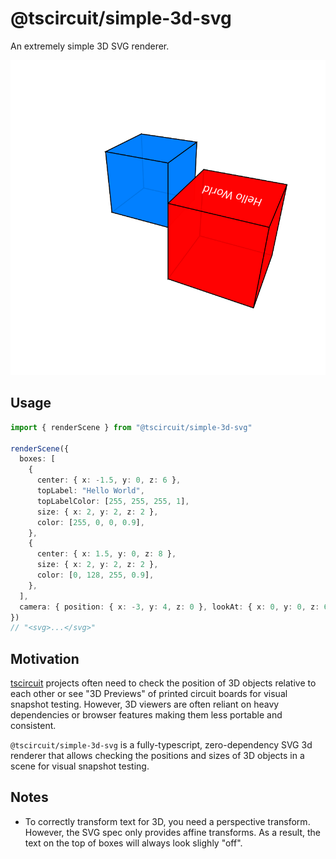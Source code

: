 # @tscircuit/simple-3d-svg

An extremely simple 3D SVG renderer.

![simple svg](./tests/__snapshots__/scene1.snap.svg)

## Usage

```ts
import { renderScene } from "@tscircuit/simple-3d-svg"

renderScene({
  boxes: [
    {
      center: { x: -1.5, y: 0, z: 6 },
      topLabel: "Hello World",
      topLabelColor: [255, 255, 255, 1],
      size: { x: 2, y: 2, z: 2 },
      color: [255, 0, 0, 0.9],
    },
    {
      center: { x: 1.5, y: 0, z: 8 },
      size: { x: 2, y: 2, z: 2 },
      color: [0, 128, 255, 0.9],
    },
  ],
  camera: { position: { x: -3, y: 4, z: 0 }, lookAt: { x: 0, y: 0, z: 6 } },
})
// "<svg>...</svg>"
```

## Motivation

[tscircuit](https://github.com/tscircuit/tscircuit) projects often need to check
the position of 3D objects relative to each other or see "3D Previews" of
printed circuit boards for visual snapshot testing. However, 3D viewers are often reliant on heavy
dependencies or browser features making them less portable and consistent.

`@tscircuit/simple-3d-svg` is a fully-typescript, zero-dependency SVG 3d
renderer that allows checking the positions and sizes of 3D objects in a scene
for visual snapshot testing.

## Notes

- To correctly transform text for 3D, you need a perspective transform. However, the SVG spec only provides affine transforms. As a result, the text on the top of boxes will always look slighly "off".
